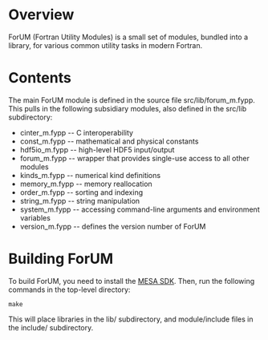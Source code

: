 # Overview

ForUM (Fortran Utility Modules) is a small set of modules, bundled into a library, for various common utility tasks in modern Fortran.

# Contents

The main ForUM module is defined in the source file src/lib/forum_m.fypp. This pulls in the following subsidiary modules, 
also defined in the src/lib subdirectory:

* cinter_m.fypp -- C interoperability
* const_m.fypp -- mathematical and physical constants
* hdf5io_m.fypp -- high-level HDF5 input/output
* forum_m.fypp -- wrapper that provides single-use access to all other modules
* kinds_m.fypp -- numerical kind definitions
* memory_m.fypp -- memory reallocation
* order_m.fypp -- sorting and indexing
* string_m.fypp -- string manipulation
* system_m.fypp -- accessing command-line arguments and environment variables
* version_m.fypp -- defines the version number of ForUM

# Building ForUM

To build ForUM, you need to install the [MESA SDK](http://user.astro.wisc.edu/~townsend/static.php?ref=mesasdk). Then, run the following commands in the top-level directory:

    make

This will place libraries in the lib/ subdirectory, and module/include files in the include/ subdirectory.
